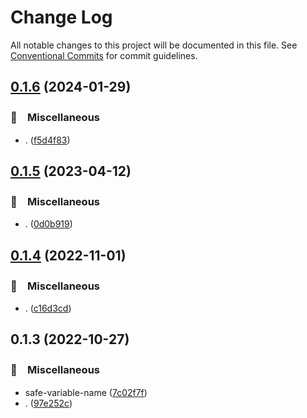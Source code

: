 # Change Log

All notable changes to this project will be documented in this file.
See [Conventional Commits](https://conventionalcommits.org) for commit guidelines.

## [0.1.6](https://github.com/bluelovers/ws-string/compare/reserved2@0.1.5...reserved2@0.1.6) (2024-01-29)



### 🔖　Miscellaneous

* . ([f5d4f83](https://github.com/bluelovers/ws-string/commit/f5d4f8356dfba2fa3954afab13556dbe9b53d53a))



## [0.1.5](https://github.com/bluelovers/ws-string/compare/reserved2@0.1.4...reserved2@0.1.5) (2023-04-12)



### 🔖　Miscellaneous

* . ([0d0b919](https://github.com/bluelovers/ws-string/commit/0d0b9196399b184f6431a3718bae6bfaf41164fd))



## [0.1.4](https://github.com/bluelovers/ws-string/compare/reserved2@0.1.3...reserved2@0.1.4) (2022-11-01)



### 🔖　Miscellaneous

* . ([c16d3cd](https://github.com/bluelovers/ws-string/commit/c16d3cd54f8a49287f41805546dca27f709f009d))



## 0.1.3 (2022-10-27)



### 🔖　Miscellaneous

* safe-variable-name ([7c02f7f](https://github.com/bluelovers/ws-string/commit/7c02f7f9a68e98189bea2eab254c0fb9cac4b3e2))
* . ([97e252c](https://github.com/bluelovers/ws-string/commit/97e252c0fed1fadc78670bcdc595da6e7d46f8af))
